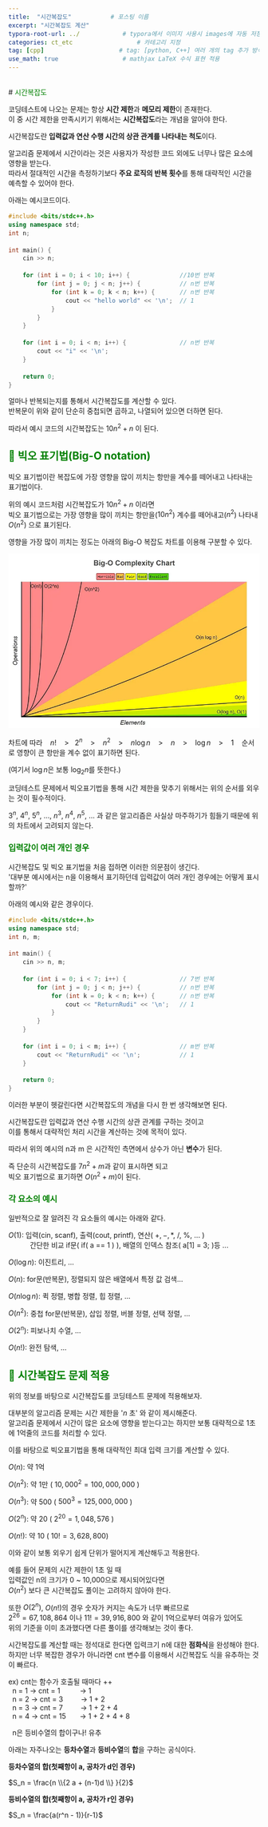```yaml
---
title:  "시간복잡도"           # 포스팅 이름
excerpt: "시간복잡도 계산"
typora-root-url: ../            # typora에서 이미지 사용시 images에 자동 저장
categories: ct_etc              	# 카테고리 지정
tag: [cpp]                     # tag: [python, C++] 여러 개의 tag 추가 방식
use_math: true                  # mathjax LaTeX 수식 표현 적용
---
```

<br>
# <span style = 'color: #008000'>시간복잡도</span>

코딩테스트에 나오는 문제는 항상 **시간 제한**과 **메모리 제한**이 존재한다.  
이 중 시간 제한을 만족시키기 위해서는 **시간복잡도**라는 개념을 알아야 한다.

시간복잡도란 **입력값과 연산 수행 시간의 상관 관계를 나타내는 척도**이다.

알고리즘 문제에서 시간이라는 것은 사용자가 작성한 코드 외에도 너무나 많은 요소에 영향을 받는다.  
따라서 절대적인 시간을 측정하기보다 **주요 로직의 반복 횟수**를 통해 대략적인 시간을 예측할 수 있어야 한다.

아래는 예시코드이다.

```c++
#include <bits/stdc++.h>
using namespace std;
int n;

int main() {
	cin >> n;

	for (int i = 0; i < 10; i++) {				//10번 반복
		for (int j = 0; j < n; j++) {			// n번 반복
			for (int k = 0; k < n; k++) {		// n번 반복
				cout << "hello world" << '\n';	// 1
			}
		}
	}

	for (int i = 0; i < n; i++) {				// n번 반복
		cout << "i" << '\n';				
	}

	return 0;
}
```

얼마나 반복되는지를 통해서 시간복잡도를 계산할 수 있다.  
반복문이 위와 같이 단순히 중첩되면 곱하고, 나열되어 있으면 더하면 된다.

따라서 예시 코드의 시간복잡도는 $10n^2 + n$ 이 된다.


## <span style = 'color: #008000'>🔎 빅오 표기법(Big-O notation)</span>

빅오 표기법이란 복잡도에 가장 영향을 많이 끼치는 항만을 계수를 떼어내고 나타내는 표기법이다.

위의 예시 코드처럼 시간복잡도가 $10n^2 + n$ 이라면  
빅오 표기법으로는 가장 영향을 많이 끼치는 항만을($10n^2$) 계수를 떼어내고($n^2$) 나타내 $O(n^2)$ 으로 표기된다.

영향을 가장 많이 끼치는 정도는 아래의 Big-O 복잡도 차트를 이용해 구분할 수 있다.


![big-o](/../../../images/2024-01-08-time/big-o-1704800162473-2.webp)

차트에 따라 &nbsp;&nbsp;&nbsp;$n!$ &nbsp;&nbsp;&nbsp;>&nbsp;&nbsp;&nbsp;$2^n$ &nbsp;&nbsp;&nbsp;> &nbsp;&nbsp;&nbsp;$n^2$ &nbsp;&nbsp;&nbsp;> &nbsp;&nbsp;&nbsp;$n\log{n}$ &nbsp;&nbsp;&nbsp;> &nbsp;&nbsp;&nbsp;$n$ &nbsp;&nbsp;&nbsp;> &nbsp;&nbsp;&nbsp;$\log{n}$ &nbsp;&nbsp;&nbsp;> &nbsp;&nbsp;&nbsp;$1$&nbsp;&nbsp;&nbsp; 순서로 영향이 큰 항만을 계수 없이 표기하면 된다.

(여기서 $\log{n}$은 보통 $\log_{2}{n}$를 뜻한다.)

코딩테스트 문제에서 빅오표기법을 통해 시간 제한을 맞추기 위해서는 위의 순서를 외우는 것이 필수적이다.

$3^n$, $4^n$, $5^n$, ..., $n^3$, $n^4$, $n^5$, ... 과 같은 알고리즘은 사실상 마주하기가 힘들기 때문에 위의 차트에서 고려되지 않는다.

### <span style = 'color: #008000'>입력값이 여러 개인 경우</span>

시간복잡도 및 빅오 표기법을 처음 접하면 이러한 의문점이 생긴다.  
'대부분 예시에서는 n을 이용해서 표기하던데 입력값이 여러 개인 경우에는 어떻게 표시할까?'

아래의 예시와 같은 경우이다.

```c++
#include <bits/stdc++.h>
using namespace std;
int n, m;

int main() {
	cin >> n, m;

	for (int i = 0; i < 7; i++) {				// 7번 반복
		for (int j = 0; j < n; j++) {			// n번 반복
			for (int k = 0; k < n; k++) {		// n번 반복
				cout << "ReturnRudi" << '\n';	// 1
			}
		}
	}

	for (int i = 0; i < m; i++) {				// m번 반복
		cout << "ReturnRudi" << '\n';			// 1
	}

	return 0;
}
```

이러한 부분이 헷갈린다면 시간복잡도의 개념을 다시 한 번 생각해보면 된다.

시간복잡도란 입력값과 연산 수행 시간의 상관 관계를 구하는 것이고  
이를 통해서 대략적인 처리 시간을 계산하는 것에 목적이 있다.<br>

따라서 위의 예시의 n과 m 은 시간적인 측면에서 상수가 아닌 **변수**가 된다.

즉 단순히 시간복잡도를 $7n^2 + m$과 같이 표시하면 되고  
빅오 표기법으로 표기하면 $O(n^2 + m)$이 된다.

### <span style = 'color: #008000'>각 요소의 예시</span>
일반적으로 잘 알려진 각 요소들의 예시는 아래와 같다.

$O(1)$: 입력(cin, scanf), 출력(cout, printf), 연산( $+, -, *,$ /, %, ... )<br>
&nbsp;&nbsp;&nbsp;&nbsp;&nbsp;&nbsp;&nbsp;&nbsp;&nbsp;&nbsp;&nbsp;간단한 비교 if문( if( a == 1 ) ), 배열의 인덱스 참조( a[1] = 3; )등 ...<br>

$O(\log{n})$: 이진트리, ...

$O(n)$: for문(반복문), 정렬되지 않은 배열에서 특정 값 검색...

$O(n\log{n})$: 퀵 정렬, 병합 정렬, 힙 정렬, ...

$O(n^2)$: 중첩 for문(반복문), 삽입 정렬, 버블 정렬, 선택 정렬, ...

$O(2^n)$: 피보나치 수열, ...

$O(n!)$: 완전 탐색, ...


## <span style = 'color: #008000'>🔎 시간복잡도 문제 적용</span>

위의 정보를 바탕으로 시간복잡도를 코딩테스트 문제에 적용해보자.

대부분의 알고리즘 문제는 시간 제한을 '$n$ 초' 와 같이 제시해준다.  
알고리즘 문제에서 시간이 많은 요소에 영향을 받는다고는 하지만 보통 대략적으로 1초에 1억줄의 코드를 처리할 수 있다.

이를 바탕으로 빅오표기법을 통해 대략적인 최대 입력 크기를 계산할 수 있다.

$O(n)$: 약 1억

$O(n^2)$: 약 1만 ( $10,000^2 = 100,000,000$ )

$O(n^3)$: 약 500 ( $500^3 = 125,000,000$ )

$O(2^n)$: 약 20	( $2^20 = 1,048,576$ )

$O(n!)$: 약 10	( $10! = 3,628,800$)

이와 같이 보통 외우기 쉽게 단위가 떨어지게 계산해두고 적용한다.  

예를 들어 문제의 시간 제한이 1초 일 때<br>
입력값인 n의 크기가 0 ~ 10,000으로 제시되어있다면<br>
$O(n^2)$ 보다 큰 시간복잡도 풀이는 고려하지 않아야 한다.<br>

또한 $O(2^n)$, $O(n!)$의 경우 숫자가 커지는 속도가 너무 빠르므로  
$2^{26} = 67,108,864$ 이나 $11! = 39,916,800$ 와 같이 1억으로부터 여유가 있어도<br>
위의 기준을 이미 초과했다면 다른 풀이를 생각해보는 것이 좋다.

시간복잡도를 계산할 때는 정석대로 한다면 입력크기 n에 대한 **점화식**을 완성해야 한다.  
하지만 너무 복잡한 경우가 아니라면 cnt 변수를 이용해서 시간복잡도 식을 유추하는 것이 빠르다.<br>

ex) cnt는 함수가 호출될 때마다 ++  
&nbsp;&nbsp;n = 1 → cnt = 1 &nbsp;&nbsp;&nbsp;&nbsp;&nbsp;&nbsp;&nbsp;&nbsp;&nbsp;→ 1<br>
&nbsp;&nbsp;n = 2 → cnt = 3 &nbsp;&nbsp;&nbsp;&nbsp;&nbsp;&nbsp;&nbsp;&nbsp;→ 1 + 2<br>
&nbsp;&nbsp;n = 3 → cnt = 7 &nbsp;&nbsp;&nbsp;&nbsp;&nbsp;&nbsp;&nbsp;&nbsp;→ 1 + 2 + 4<br>
&nbsp;&nbsp;n = 4 → cnt = 15 &nbsp;&nbsp;&nbsp;&nbsp;&nbsp;&nbsp;→ 1 + 2 + 4 + 8<br>

&nbsp;&nbsp;n은 등비수열의 합이구나! 유추

아래는 자주나오는 **등차수열**과 **등비수열**의 **합**을 구하는 공식이다.

**등차수열의 합(첫째항이 a, 공차가 d인 경우)**

$S_n = \frac{n \\{2 a + (n-1)d \\} }{2}$


**등비수열의 합(첫째항이 a, 공차가 r인 경우)**

$S_n = \frac{a(r^n - 1)}{r-1}$